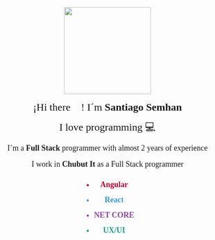 <div align="center">
  <img align="center" width="200" src="https://www.vippng.com/png/detail/109-1091107_developer-illustration-working-on-laptop.png" />
  <br/>
  <br/>
 <font face="Montserrat" size=5px>¡Hi there 👋! I´m <strong>Santiago Semhan</strong></font>
</p>
  <font face="Montserrat" size=5px> I love programming 💻</font>
  <br/>
<font face="Montserrat" align="center" size=4px style="line-height: 50px;">I´m a <strong>Full Stack </strong> programmer with almost 2 years of experience</font>
<br/>
<font face="Montserrat" align="center" size=4px style="line-height: 25px;">
   I work in <strong>Chubut It</strong> as a Full Stack programmer<br />
</font>
<br/>
<font face="Montserrat" align="center" size=4px style="line-height: 35px;">
  <ul style="display: table-cell;">
 <strong><li style="color:#c3002f">Angular</li></strong> 
  <strong><li style="color:#3498db;">React</li></strong>
  <strong><li style="color:#8e44ad;">NET CORE</li></strong>
  <strong><li style="color:#16a085;">UX/UI</li></strong><br />
  </ul>
</font>
 </div>
